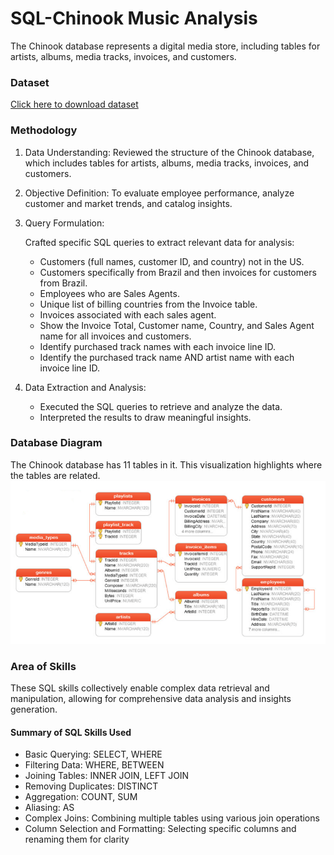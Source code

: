 # SQL-Chinook Music Analysis
The Chinook database represents a digital media store, including tables for artists, albums, media tracks, invoices, and customers.

### Dataset 
[Click here to download dataset](https://cdn.fs.teachablecdn.com/dRmwOLQsS22FVFbXfh3x)

### Methodology
1. Data Understanding: Reviewed the structure of the Chinook database, which includes tables for artists, albums, media tracks, invoices, and customers.
2. Objective Definition: To evaluate employee performance, analyze customer and market trends, and catalog insights.
3. Query Formulation:

   Crafted specific SQL queries to extract relevant data for analysis:
    -  Customers (full names, customer ID, and country) not in the US.
    -  Customers specifically from Brazil and then invoices for customers from Brazil.
    -  Employees who are Sales Agents.
    -  Unique list of billing countries from the Invoice table.
    -  Invoices associated with each sales agent.
    -  Show the Invoice Total, Customer name, Country, and Sales Agent name for all invoices and customers.
    -  Identify purchased track names with each invoice line ID.
    -  Identify the purchased track name AND artist name with each invoice line ID.
5. Data Extraction and Analysis:
     - Executed the SQL queries to retrieve and analyze the data.
     - Interpreted the results to draw meaningful insights.

### Database Diagram
The Chinook database has 11 tables in it. This visualization highlights where the tables are related. 
![chinook diagram](https://github.com/clintprentice/portfolio/blob/main/SQL%20Portfolio/SQL%20Chinook%20Data%20Project/chinook%20diagram.png?raw=true)

### Area of Skills

These SQL skills collectively enable complex data retrieval and manipulation, allowing for comprehensive data analysis and insights generation.

#### Summary of SQL Skills Used
- Basic Querying: SELECT, WHERE
- Filtering Data: WHERE, BETWEEN
- Joining Tables: INNER JOIN, LEFT JOIN
- Removing Duplicates: DISTINCT
- Aggregation: COUNT, SUM
- Aliasing: AS
- Complex Joins: Combining multiple tables using various join operations
- Column Selection and Formatting: Selecting specific columns and renaming them for clarity
